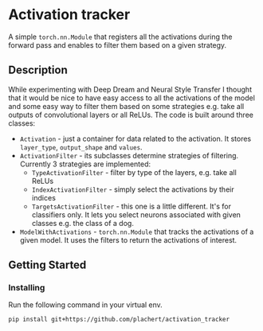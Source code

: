 # Activation tracker
A simple `torch.nn.Module` that registers all the activations during the forward pass and enables to filter them based on a given strategy.

##  Description
While experimenting with Deep Dream and Neural Style Transfer I thought that it would be nice to have easy access to all the activations of the model and some easy way to filter them based on some strategies e.g. take all outputs of convolutional layers or all ReLUs.
The code is built around three classes:
- `Activation` - just a container for data related to the activation. It stores `layer_type`, `output_shape` and `values`.
- `ActivationFilter` - its subclasses determine strategies of filtering. Currently 3 strategies are implemented:
    - `TypeActivationFilter` - filter by type of the layers, e.g. take all ReLUs
    - `IndexActivationFilter` - simply select the activations by their indices
    - `TargetsActivationFilter` - this one is a little different. It's for classifiers only. It lets you select neurons associated with given classes e.g. the class of a dog.
- `ModelWithActivations` - `torch.nn.Module` that tracks the activations of a given model. It uses the filters to return the activations of interest.

## Getting Started
### Installing
Run the following command in your virtual env.

```bash
pip install git+https://github.com/plachert/activation_tracker
```
